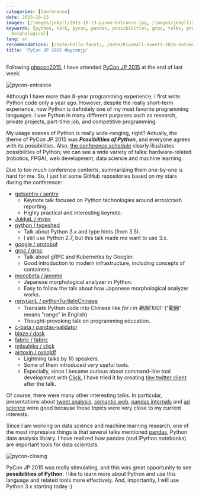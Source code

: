 ```yaml
---
categories: [Conference]
date: 2015-10-13
images: [/images/jekyll/2015-10-13-pycon-entrance.jpg, /images/jekyll/2015-10-13-pycon-closing.png]
keywords: [python, talk, pycon, pandas, possibilities, grpc, talks, programming, 範囲,
  morphological]
lang: en
recommendations: [/note/hello-faust/, /note/hivemall-events-2018-autumn/, /note/phpcon-2015/]
title: 'PyCon JP 2015 #pyconjp'
---
```


Following [phpcon2015](http://phpcon.php.gr.jp/2015/), I have attended [PyCon JP 2015](https://pycon.jp/2015/en/) at the end of last week.

![pycon-entrance](/images/jekyll/2015-10-13-pycon-entrance.jpg)

Although I have more than 8-year programming experience, I first write Python code only a year ago. However, despite the really short-term experience, now Python is definitely one of my most favorite programming languages. I use Python in many different purposes such as research, private projects, part-time job, and competitive programming.

My usage scenes of Python is really wide-ranging, right? Actually, the theme of PyCon JP 2015 was ***Possibilities of Python***, and everyone agrees with its possibilities. Also, [the conference schedule](https://pycon.jp/2015/en/schedule/) clearly illustrates possibilities of Python; we can see a wide variety of talks: hardware-related (robotics, FPGA), web development, data science and machine learning.

Due to too much conference contents, summarizing them one-by-one is hard for me. So, I just list some GitHub repositories based on my stars during the conference:

- [getsentry / sentry](https://github.com/getsentry/sentry)
	- Keynote talk focused on Python technologies around error/crash reporting.
	- Highly practical and interesting keynote.
- [JukkaL / mypy](https://github.com/JukkaL/mypy)
- [python / typeshed](https://github.com/python/typeshed)
	- Talk about Python 3.x and type hints (from 3.5).
	- I still use Python 2.7, but this talk made me want to use 3.x.
- [google / protobuf](https://github.com/google/protobuf)
- [grpc / grpc](https://github.com/grpc/grpc)
	- Talk about gRPC and Kubernetes by Googler.
	- Good introduction to modern infrastructure, including concepts of containers.
- [mocobeta / janome](https://github.com/mocobeta/janome)
	- Japanese morphological analyzer in Python.
	- Easy to follow the talk about how Japanese morphological analyzer works.
- [renyuanL / pythonTurtleInChinese](https://github.com/renyuanL/pythonTurtleInChinese)
	- Translate Python code into Chinese like *for i in 範囲(100):* ("範囲" means "range" in English)
	- Thought-provoking talk on programming education.
- [c-bata / pandas-validator](https://github.com/c-bata/pandas-validator)
- [blaze / dask](https://github.com/blaze/dask)
- [fabric / fabric](https://github.com/fabric/fabric)
- [mitsuhiko / click](https://github.com/mitsuhiko/click)
- [airtoxin / pysqldf](https://github.com/airtoxin/pysqldf)
	- Lightning talks by 10 speakers.
	- Some of them introduced very useful tools.
	- Especially, since I became curious about command-line tool development with [Click](https://github.com/mitsuhiko/click), I have tried it by creating [tiny twitter client](https://github.com/takuti/hiss) after the talk.	

Of course, there were many other interesting talks. In particular, presentations about [tweet analysis](http://www.youtube.com/watch?v=wO5qvjAFMyg), [semantic web](http://intro2libsys.info/pycon-jp-2015), [pandas internals](https://speakerdeck.com/sinhrks/pyconjp-2015-pandas-internals) and [ad science](http://www.slideshare.net/hagino_3000/ss-53786917) were good because these topics were very close to my current interests.

Since I am working on data science and machine learning research, one of the most impressive things is that several talks mentioned [pandas](http://pandas.pydata.org/), Python data analysis library. I have realized how pandas (and IPython notebooks) are important tools for data scientists.

![pycon-closing](/images/jekyll/2015-10-13-pycon-closing.png)

PyCon JP 2015 was really stimulating, and this was great opportunity to see **possibilities of Python**. I like to learn more about Python and use this language and related tools more effectively. And, importantly, I will use Python 3.x starting today :)